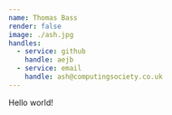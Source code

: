 ```yaml
---
name: Thomas Bass
render: false
image: ./ash.jpg
handles:
  - service: github
    handle: aejb
  - service: email
    handle: ash@computingsociety.co.uk
---
```


Hello world!
